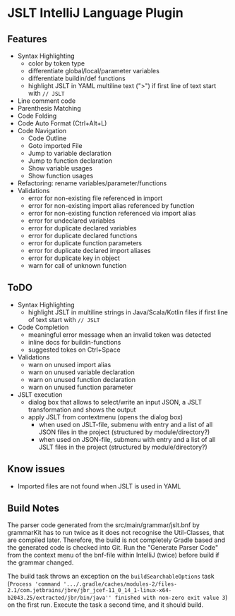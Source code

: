 # JSLT IntelliJ Language Plugin

## Features

* Syntax Highlighting
  * color by token type
  * differentiate global/local/parameter variables
  * differentiate buildin/def functions
  * highlight JSLT in YAML multiline text (">") if first line of text start with `// JSLT`
* Line comment code 
* Parenthesis Matching
* Code Folding
* Code Auto Format (Ctrl+Alt+L)
* Code Navigation
  * Code Outline
  * Goto imported File
  * Jump to variable declaration
  * Jump to function declaration
  * Show variable usages
  * Show function usages
* Refactoring: rename variables/parameter/functions
* Validations
  * error for non-existing file referenced in import
  * error for non-existing import alias referenced by function
  * error for non-existing function referenced via import alias
  * error for undeclared variables
  * error for duplicate declared variables
  * error for duplicate declared functions
  * error for duplicate function parameters
  * error for duplicate declared import aliases
  * error for duplicate key in object  
  * warn for call of unknown function

## ToDO

* Syntax Highlighting
  * highlight JSLT in multiline strings in Java/Scala/Kotlin files if first line of text start with `// JSLT`
* Code Completion
  * meaningful error message when an invalid token was detected
  * inline docs for buildin-functions
  * suggested tokes on Ctrl+Space
* Validations
  * warn on unused import alias
  * warn on unused variable declaration
  * warn on unused function declaration
  * warn on unused function parameter
* JSLT execution
  * dialog box that allows to select/write an input JSON, a JSLT transformation and shows the output
  * apply JSLT from contextmenu (opens the dialog box)
    * when used on JSLT-file, submenu with <new empty JSON> entry and a list of all JSON files in the project (structured by module/directory?)  
    * when used on JSON-file, submenu with <new empty JSLT> entry and a list of all JSLT files in the project (structured by module/directory?)

## Know issues

* Imported files are not found when JSLT is used in YAML

## Build Notes

The parser code generated from the src/main/grammar/jslt.bnf by grammarKit has to run twice as it does not recognise the Util-Classes, that are compiled later.
Therefore, the build is not completely Gradle based and the generated code is checked into Git.
Run the "Generate Parser Code" from the context menu of the bnf-file within IntelliJ (twice) before build if the grammar changed.

The build task throws an exception on the `buildSearchableOptions` task (`Process 'command '.../.gradle/caches/modules-2/files-2.1/com.jetbrains/jbre/jbr_jcef-11_0_14_1-linux-x64-b2043.25/extracted/jbr/bin/java'' finished with non-zero exit value 3`) on the first run.
Execute the task a second time, and it should build.